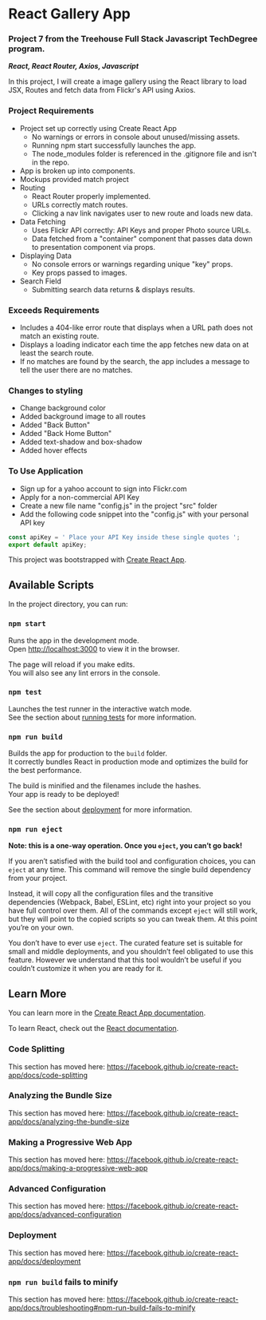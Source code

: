 # React Gallery App
### Project 7 from the Treehouse Full Stack Javascript TechDegree program. 
**_React, React Router, Axios, Javascript_**

In this project, I will create a image gallery using the React library to load JSX, Routes and fetch data from Flickr's API using Axios.

### Project Requirements
* Project set up correctly using Create React App
  * No warnings or errors in console about unused/missing assets.
  * Running npm start successfully launches the app.
  * The node_modules folder is referenced in the .gitignore file and isn't in the repo.
* App is broken up into components.
* Mockups provided match project
* Routing
  * React Router properly implemented.
  * URLs correctly match routes.
  * Clicking a nav link navigates user to new route and loads new data.
* Data Fetching
  * Uses Flickr API correctly: API Keys and proper Photo source URLs.
  * Data fetched from a "container" component that passes data down to presentation component via props.
* Displaying Data
  * No console errors or warnings regarding unique "key" props.
  * Key props passed to images.
* Search Field
  * Submitting search data returns & displays results.
    
### Exceeds Requirements
* Includes a 404-like error route that displays when a URL path does not match an existing route.
* Displays a loading indicator each time the app fetches new data on at least the search route.
* If no matches are found by the search, the app includes a message to tell the user there are no matches.
  

### Changes to styling
* Change background color
* Added background image to all routes
* Added "Back Button" 
* Added "Back Home Button" 
* Added text-shadow and box-shadow
* Added hover effects

### To Use Application
* Sign up for a yahoo account to sign into Flickr.com
* Apply for a non-commercial API Key 
* Create a new file name "config.js" in the project "src" folder
* Add the following code snippet into the "config.js" with your personal API key
```js 
const apiKey = ' Place your API Key inside these single quotes ';
export default apiKey;
``` 

This project was bootstrapped with [Create React App](https://github.com/facebook/create-react-app).

## Available Scripts

In the project directory, you can run:

### `npm start`

Runs the app in the development mode.<br>
Open [http://localhost:3000](http://localhost:3000) to view it in the browser.

The page will reload if you make edits.<br>
You will also see any lint errors in the console.

### `npm test`

Launches the test runner in the interactive watch mode.<br>
See the section about [running tests](https://facebook.github.io/create-react-app/docs/running-tests) for more information.

### `npm run build`

Builds the app for production to the `build` folder.<br>
It correctly bundles React in production mode and optimizes the build for the best performance.

The build is minified and the filenames include the hashes.<br>
Your app is ready to be deployed!

See the section about [deployment](https://facebook.github.io/create-react-app/docs/deployment) for more information.

### `npm run eject`

**Note: this is a one-way operation. Once you `eject`, you can’t go back!**

If you aren’t satisfied with the build tool and configuration choices, you can `eject` at any time. This command will remove the single build dependency from your project.

Instead, it will copy all the configuration files and the transitive dependencies (Webpack, Babel, ESLint, etc) right into your project so you have full control over them. All of the commands except `eject` will still work, but they will point to the copied scripts so you can tweak them. At this point you’re on your own.

You don’t have to ever use `eject`. The curated feature set is suitable for small and middle deployments, and you shouldn’t feel obligated to use this feature. However we understand that this tool wouldn’t be useful if you couldn’t customize it when you are ready for it.

## Learn More

You can learn more in the [Create React App documentation](https://facebook.github.io/create-react-app/docs/getting-started).

To learn React, check out the [React documentation](https://reactjs.org/).

### Code Splitting

This section has moved here: https://facebook.github.io/create-react-app/docs/code-splitting

### Analyzing the Bundle Size

This section has moved here: https://facebook.github.io/create-react-app/docs/analyzing-the-bundle-size

### Making a Progressive Web App

This section has moved here: https://facebook.github.io/create-react-app/docs/making-a-progressive-web-app

### Advanced Configuration

This section has moved here: https://facebook.github.io/create-react-app/docs/advanced-configuration

### Deployment

This section has moved here: https://facebook.github.io/create-react-app/docs/deployment

### `npm run build` fails to minify

This section has moved here: https://facebook.github.io/create-react-app/docs/troubleshooting#npm-run-build-fails-to-minify
